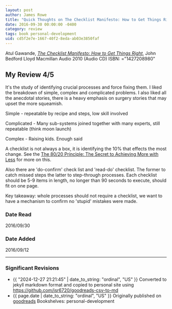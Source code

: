 ```yaml
---
layout: post
author: James Rowe
title: "Quick Thoughts on The Checklist Manifesto: How to Get Things Right"
date: 2016-09-30 00:00:00 -0400
category: review
tags: book personal-development
uid: cd5f2e7e-1667-40f2-8eda-ab03e3850faf
---
```


Atul Gawande, *[The Checklist Manifesto: How to Get Things Right](https://www.goodreads.com/book/show/7313207)*, John Bedford Lloyd Macmillan Audio 2010 (Audio CD) ISBN: ="1427208980"

## My Review 4/5

It's the study of identifying crucial processes and force fixing them. I liked the breakdown of simple, complex and complicated problems. I also liked all the anecdotal stories, there is a heavy emphasis on surgery stories that may upset the more squeamish.

Simple - repeatable by recipe and steps, low skill involved

Complicated - Many sub-systems joined together with many experts, still repeatable (think moon launch)

Complex - Raising kids. Enough said

A checklist is not always a box, it is identifying the 10% that effects the most change. See the [The 80/20 Principle: The Secret to Achieving More with Less](https://www.goodreads.com/book/show/181206) for more on this.

Also there are 'do-confirm' check list and 'read-do' checklist. The former to catch missed steps the latter to step-through processes. Each checklist should be 5-9 items in length, no longer than 90 seconds to execute, should fit on one page.

Key takeaway: whole processes should not require a checklist, we want to have a mechanism to confirm no 'stupid' mistakes were made.



### Date Read
2016/09/30

### Date Added
2016/09/12

---

### Significant Revisions

- {{ "2024-12-27 21:21:45" | date_to_string: "ordinal", "US" }} Converted to jekyll markdown format and copied to personal site using <https://github.com/jsr6720/goodreads-csv-to-md>
- {{ page.date | date_to_string: "ordinal", "US" }} Originally published on [goodreads](https://www.goodreads.com) Bookshelves: personal-development